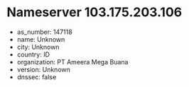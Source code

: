 # Nameserver 103.175.203.106

* as_number: 147118
* name: Unknown
* city: Unknown
* country: ID
* organization: PT Ameera Mega Buana
* version: Unknown
* dnssec: false
